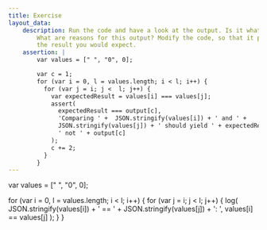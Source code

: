 ```yaml
---
title: Exercise
layout_data:
    description: Run the code and have a look at the output. Is it what you expect?
        What are reasons for this output? Modify the code, so that it prints
        the result you would expect.
    assertion: |
        var values = [" ", "0", 0];

        var c = 1;
        for (var i = 0, l = values.length; i < l; i++) {
          for (var j = i; j <  l; j++) {
            var expectedResult = values[i] === values[j];
            assert(
              expectedResult === output[c],
              'Comparing ' +  JSON.stringify(values[i]) + ' and ' +
              JSON.stringify(values[j]) + ' should yield ' + expectedResult.toString() +
              ' not ' + output[c]
            );
            c += 2;
          }
        }
---
```


var values = [" ", "0", 0];

for (var i = 0, l = values.length; i < l; i++) {
for (var j = i; j < l; j++) {
log(
JSON.stringify(values[i]) + ' == ' + JSON.stringify(values[j]) + ': ',
values[i] == values[j]
);
}
}
